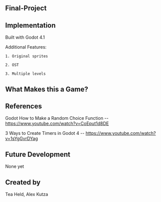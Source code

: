 ## Final-Project

## Implementation
Built with Godot 4.1

Additional Features:

	1. Original sprites

 	2. OST
 
	3. Multiple levels
 

## What Makes this a Game?


## References

Godot How to Make a Random Choice Function -- https://www.youtube.com/watch?v=CoEput1d8DE

3 Ways to Create Timers in Godot 4 -- https://www.youtube.com/watch?v=1sYgGvrDYag

## Future Development

None yet

## Created by
Tea Held, Alex Kutza
